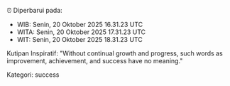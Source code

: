 ⏰ Diperbarui pada:
- WIB: Senin, 20 Oktober 2025 16.31.23 UTC
- WITA: Senin, 20 Oktober 2025 17.31.23 UTC
- WIT: Senin, 20 Oktober 2025 18.31.23 UTC

Kutipan Inspiratif:
"Without continual growth and progress, such words as improvement, achievement, and success have no meaning."


Kategori: success

